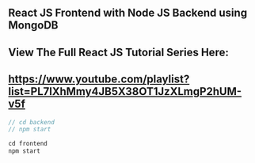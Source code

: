 ## React JS Frontend with Node JS Backend using MongoDB

## View The Full React JS Tutorial Series Here:

## https://www.youtube.com/playlist?list=PL7lXhMmy4JB5X38OT1JzXLmgP2hUM-v5f

<!-- Make sure to set up your MongoDB with the table: react_db -->

<!-- Make sure to update the /backend/.env file with your MongoDB DB_URI -->

```javascript
// cd backend
// npm start

cd frontend
npm start
```
